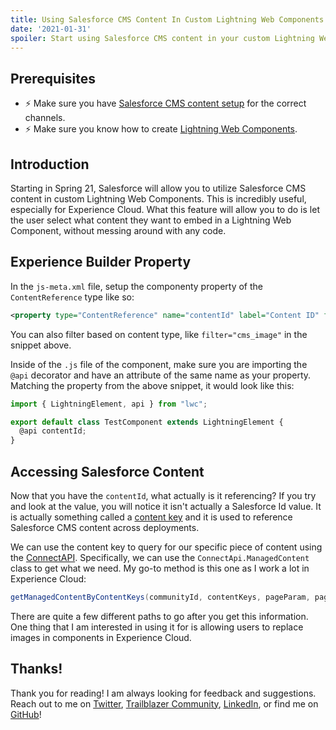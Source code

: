 ```yaml
---
title: Using Salesforce CMS Content In Custom Lightning Web Components
date: '2021-01-31'
spoiler: Start using Salesforce CMS content in your custom Lightning Web Components in Spring 21.
---
```


## Prerequisites

* ⚡️ Make sure you have [Salesforce CMS content setup](https://help.salesforce.com/articleView?id=sf.community_managed_content_overview.htm&type=5) for the correct channels.
* ⚡️ Make sure you know how to create [Lightning Web Components](https://developer.salesforce.com/docs/component-library/documentation/en/lwc).

## Introduction

Starting in Spring 21, Salesforce will allow you to utilize Salesforce CMS content in custom Lightning Web Components. This is incredibly useful, especially for Experience Cloud. What this feature will allow you to do is let the user select what content they want to embed in a Lightning Web Component, without messing around with any code.

## Experience Builder Property

In the `js-meta.xml` file, setup the componenty property of the `ContentReference` type like so:

```xml
<property type="ContentReference" name="contentId" label="Content ID" filter="cms_image"/>
```

You can also filter based on content type, like `filter="cms_image"` in the snippet above.

Inside of the `.js` file of the component, make sure you are importing the `@api` decorator and have an attribute of the same name as your property. Matching the property from the above snippet, it would look like this:

```js
import { LightningElement, api } from "lwc";

export default class TestComponent extends LightningElement {
  @api contentId;
}
```

## Accessing Salesforce Content

Now that you have the `contentId`, what actually is it referencing? If you try and look at the value, you will notice it isn't actually a Salesforce Id value. It is actually something called a [content key](https://help.salesforce.com/articleView?id=sf.cms_content_key.htm&type=5) and it is used to reference Salesforce CMS content across deployments.

We can use the content key to query for our specific piece of content using the [ConnectAPI](https://developer.salesforce.com/docs/atlas.en-us.apexcode.meta/apexcode/connectAPI_overview.htm). Specifically, we can use the `ConnectApi.ManagedContent` class to get what we need. My go-to method is this one as I work a lot in Experience Cloud:

```java
getManagedContentByContentKeys(communityId, contentKeys, pageParam, pageSize, language, managedContentType, showAbsoluteUrl)
```

There are quite a few different paths to go after you get this information. One thing that I am interested in using it for is allowing users to replace images in components in Experience Cloud.

## Thanks!

Thank you for reading! I am always looking for feedback and suggestions. Reach out to me on [Twitter](https://twitter.com/quinnmcphail), [Trailblazer Community](https://success.salesforce.com/ProfileView?u=0053000000BniNxAAJ), [LinkedIn](https://www.linkedin.com/in/quinnmcphail/), or find me on [GitHub](https://github.com/quinnmcphail)!